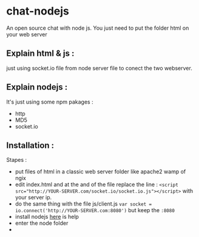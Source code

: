 chat-nodejs
===========

An open source chat with node js. You just need to put the folder html on your web server

Explain html & js :
-------------------
just using socket.io file from node server file to conect the two webserver.

Explain nodejs :
----------------

It's just using some npm pakages :
 * http
 * MD5
 * socket.io


 Installation :
 --------------

 Stapes : 
  * put files of html in a classic web server folder like apache2 wamp of ngix
  * edit index.html and at the and of the file replace the line : `<script src="http://YOUR-SERVER.com/socket.io/socket.io.js"></script>` with your server ip.
  * do the same thing with the file js/client.js `var socket = io.connect('http://YOUR-SERVER.com:8080')` but keep the `:8080`
  * install nodejs [here](https://nodejs.org/en/download/) is help
  * enter the node folder
  * 